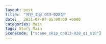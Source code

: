 ```yaml
---
layout: post
title:  "메인_회상_013~028장"
date:   2021-07-07 05:00:00 +0000
categories: Main
Tags: Story Main
SceneCode: ["scene_skip_cp013-028_q1_s10"]
---
```

